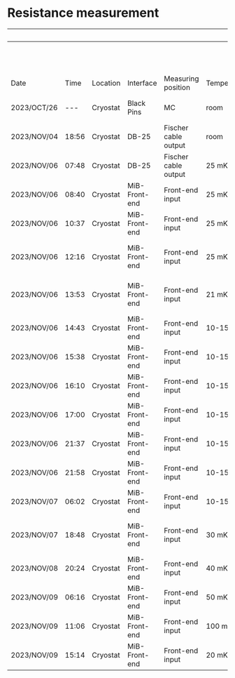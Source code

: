 # Resistance measurement

|             |       |          |               |                      |             |                                    | Channel  | CH1             | CH2             | CH3      | CH4        | CH5                | CH6       |
|-------------|-------|----------|---------------|----------------------|-------------|------------------------------------|----------|-----------------|-----------------|----------|------------|--------------------|-----------|
|             |       |          |               |                      |             |                                    | DB25-Pin | 1-14            | 3-16            | 5-18     | 7-20       | 9-22               | 11-24     |
|             |       |          |               |                      |             |                                    | Detector | 3x3NTD          | 3x1NTD          | NoNTD    | 19T20      | 1 MΩ               | 10 MΩ     |
| Date        | Time  | Location | Interface     | Measuring position   | Temperature | Comment                            | Comment  | 3 mm * 3 mm NTD | 3 mm * 1 mm NTD | Lost     | USTC       | Reference resistor | Reference |
| 2023/OCT/26 | ---   | Cryostat | Black Pins    | MC                   | room        | First measurement by Multimeter    | R [Ω]    | 9.8             | 12.5            | 8.3      | 11.6       | 1.07 M             | 9.91 M    |
| 2023/NOV/04 | 18:56 | Cryostat | DB-25         | Fischer cable output | room        | Measurement during cooling down    | R [Ω]    | 58.6            | 61.6            | 95.7     | 60.6       | 1.101 M            | 9.93 M    |
| 2023/NOV/06 | 07:48 | Cryostat | DB-25         | Fischer cable output | 25 mK       | Measurement during cooling down    | R [Ω]    | 311.7           | 526             | 854      | 302.2      | ---                | ---       |
| 2023/NOV/06 | 08:40 | Cryostat | MiB-Front-end | Front-end input      | 25 mK       | Measurement during cooling down    | R [Ω]    | 1.112e+07       | 1.037e+07       | ---      | 8.33e+06   | ---                | ---       |
| 2023/NOV/06 | 10:37 | Cryostat | MiB-Front-end | Front-end input      | 25 mK       | Measurement during cooling down    | R [Ω]    | 1.02e+07        | 1.15e+07        | ---      | 7.41e+06   | ---                | ---       |
| 2023/NOV/06 | 12:16 | Cryostat | MiB-Front-end | Front-end input      | 25 mK       | NTDs estimated temperature > 30 mK | R [Ω]    | 1.120e+07       | 9.82e+06        | ---      | 8.45e+06   | ---                | ---       |
| 2023/NOV/06 | 13:53 | Cryostat | MiB-Front-end | Front-end input      | 21 mK       | NTDs estimated temperature < 30 mK | R [Ω]    | 1.249e+07       | 1.081e+07       | ---      | 9.62e+06   | ---                | ---       |
| 2023/NOV/06 | 14:43 | Cryostat | MiB-Front-end | Front-end input      | 10-15 mK    | Controlling temperature            | R [Ω]    | 1.822e+07       | 2.601+07        | ---      | 1.289e+07  | ---                | ---       |
| 2023/NOV/06 | 15:38 | Cryostat | MiB-Front-end | Front-end input      | 10-15 mK    | Testing R_Load with 60 GΩ          | R [Ω]    | 1.75e+07        | 3.28e+07        | 4.4e+04  | 1.352e+07  | ---                | ---       |
| 2023/NOV/06 | 16:10 | Cryostat | MiB-Front-end | Front-end input      | 10-15 mK    | Testing Gain with 206              | R [Ω]    | 2.10e+07        | 3.79e+07        | 1.85e+04 | 1.44e+07   | ---                | ---       |
| 2023/NOV/06 | 17:00 | Cryostat | MiB-Front-end | Front-end input      | 10-15 mK    | Testing V_Bias with 30 V           | R [Ω]    | 1.600e+07       | 1.94e+07        | ---      | 1.182e+07  | ---                | ---       |
| 2023/NOV/06 | 21:37 | Cryostat | MiB-Front-end | Front-end input      | 10-15 mK    | Testing Waiting Time with 60 s     | R [Ω]    | 1.716e+07       | 2.03e+07        | ---      | 1.274e+07  | ---                | ---       |
| 2023/NOV/06 | 21:58 | Cryostat | MiB-Front-end | Front-end input      | 10-15 mK    | Testing Waiting Time with 120 s    | R [Ω]    | 1.86e+07        | 2.01e+07        | ---      | 1.335e+07  | ---                | ---       |
| 2023/NOV/07 | 06:02 | Cryostat | MiB-Front-end | Front-end input      | 10-15 mK    | Testing Waiting Time with 180 s    | R [Ω]    | 1.97e+07        | 2.09e+07        | ---      | 1.436e+07  | ---                | ---       |
| 2023/NOV/07 | 18:48 | Cryostat | MiB-Front-end | Front-end input      | 30 mK       | First measurement after warming up | R [Ω]    | 3.51e+06        | 4.46e+06        | ---      | 2.59e+06   | ---                | ---       |
| 2023/NOV/08 | 20:24 | Cryostat | MiB-Front-end | Front-end input      | 40 mK       | Improved temperature stability     | R [Ω]    | 5.258e+05       | 1.3549e+06      | ---      | 4.076e+05  | ---                | ---       |
| 2023/NOV/09 | 06:16 | Cryostat | MiB-Front-end | Front-end input      | 50 mK       | Improved temperature stability     | R [Ω]    | 1.4220e+05      | 4.1955e+05      | ---      | 1.1253e+05 | ---                | ---       |
| 2023/NOV/09 | 11:06 | Cryostat | MiB-Front-end | Front-end input      | 100 mK      | Improved temperature stability     | R [Ω]    | 5.775e+03       | 2.19813e+04     | ---      | 4.942e+03  | ---                | ---       |
| 2023/NOV/09 | 15:14 | Cryostat | MiB-Front-end | Front-end input      | 20 mK       | Improved temperature stability     | R [Ω]    | 3.32e+07        | 3.22e+07        | ---      | 2.63e+07   | ---                | ---       |